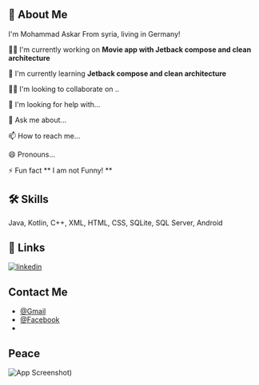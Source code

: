 
## 🚀 About Me
I'm Mohammad Askar From syria, living in Germany!


👩‍💻 I'm currently working on **Movie app with Jetback compose and clean architecture**

🧠 I'm currently learning **Jetback compose and clean architecture**

👯‍♀️ I'm looking to collaborate on ..

🤔 I'm looking for help with...

💬 Ask me about...

📫 How to reach me...

😄 Pronouns...

⚡️ Fun fact ** I am not Funny! **



## 🛠 Skills
Java, Kotlin, C++, XML, HTML, CSS, SQLite, SQL Server, Android


## 🔗 Links
[![linkedin](https://img.shields.io/badge/linkedin-0A66C2?style=for-the-badge&logo=linkedin&logoColor=white)](https://www.linkedin.com/in/mohammad-askar-b19060250/)


## Contact Me

- [@Gmail](mizoo.askar@gmail.com)
- [@Facebook](https://www.facebook.com/askar.mizo.7/)
- 

## Peace

![App Screenshot](https://github.com/p4ulor/p4ulor/blob/main/imgs/matrix.jpg))
